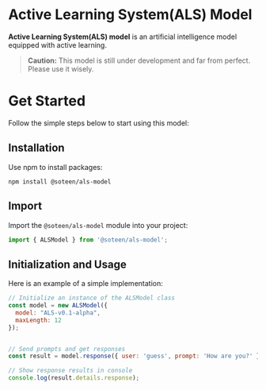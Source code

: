 # Active Learning System(ALS) Model
**Active Learning System(ALS) model** is an artificial intelligence model equipped with active learning.

> **Caution:** This model is still under development and far from perfect. Please use it wisely.

# Get Started
Follow the simple steps below to start using this model:
## Installation
Use npm to install packages:
```
npm install @soteen/als-model
```
## Import
Import the ``@soteen/als-model`` module into your project:
```javascript
import { ALSModel } from '@soteen/als-model';
```
## Initialization and Usage
Here is an example of a simple implementation:
```javascript
// Initialize an instance of the ALSModel class
const model = new ALSModel({
  model: "ALS-v0.1-alpha",
  maxLength: 12
});


// Send prompts and get responses
const result = model.response({ user: 'guess', prompt: 'How are you?' });

// Show response results in console
console.log(result.details.response);
```